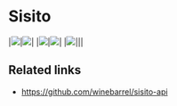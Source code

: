 Sisito
================

|![](https://cdn.pbrd.co/images/PBJu7ECzS.png)|![](https://cdn.pbrd.co/images/PBJO0Ki4E.png)|
|![](https://cdn.pbrd.co/images/PBK20BtTS.png)|![](https://cdn.pbrd.co/images/59YqgEhyv.png)|
|![](https://cdn.pbrd.co/images/PBKp4yg4A.png)|||

## Related links
- https://github.com/winebarrel/sisito-api
